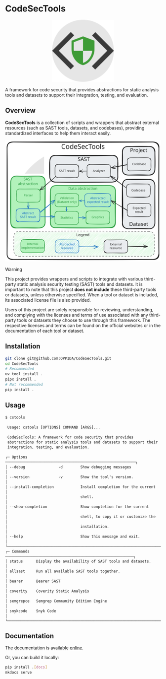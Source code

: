 # CodeSecTools

<div align="center">
  <img src="docs/assets/logo.svg" alt="Logo" style="width: 200px; height: auto;" />
</div>

A framework for code security that provides abstractions for static analysis tools and datasets to support their integration, testing, and evaluation.

## Overview

**CodeSecTools** is a collection of scripts and wrappers that abstract external resources (such as SAST tools, datasets, and codebases), providing standardized interfaces to help them interact easily.

<div align="center">
  <img src="docs/assets/overview.svg" alt="CoseSecTools Overview" style="width: auto; height: auto;" />
</div>

> [!WARNING]
> This project provides wrappers and scripts to integrate with various third-party static analysis security testing (SAST) tools and datasets. It is important to note that this project **does not include** these third-party tools or datasets, unless otherwise specified. When a tool or dataset is included, its associated license file is also provided.
> 
> Users of this project are solely responsible for reviewing, understanding, and complying with the licenses and terms of use associated with any third-party tools or datasets they choose to use through this framework. The respective licenses and terms can be found on the official websites or in the documentation of each tool or dataset.


## Installation
  
```bash
git clone git@github.com:OPPIDA/CodeSecTools.git
cd CodeSecTools
# Recommended
uv tool install .
pipx install .
# Not recommended
pip install .
```
## Usage

<!-- termynal -->
```console
$ cstools
                                                                       
 Usage: cstools [OPTIONS] COMMAND [ARGS]...                            
                                                                       
 CodeSecTools: A framework for code security that provides             
 abstractions for static analysis tools and datasets to support their  
 integration, testing, and evaluation.                                 
                                                                       
╭─ Options ───────────────────────────────────────────────────────────╮
│ --debug               -d        Show debugging messages             │
│ --version             -v        Show the tool's version.            │
│ --install-completion            Install completion for the current  │
│                                 shell.                              │
│ --show-completion               Show completion for the current     │
│                                 shell, to copy it or customize the  │
│                                 installation.                       │
│ --help                          Show this message and exit.         │
╰─────────────────────────────────────────────────────────────────────╯
╭─ Commands ──────────────────────────────────────────────────────────╮
│ status      Display the availability of SAST tools and datasets.         │
│ allsast     Run all available SAST tools together.                       │
│ bearer      Bearer SAST                                             │
│ coverity    Coverity Static Analysis                                │
│ semgrepce   Semgrep Community Edition Engine                        │
│ snykcode    Snyk Code                                               │
╰─────────────────────────────────────────────────────────────────────╯
```

## Documentation

The documentation is available [online](https://oppida.github.io/CodeSecTools/).

Or, you can build it locally:
```bash
pip install .[docs]
mkdocs serve
```
